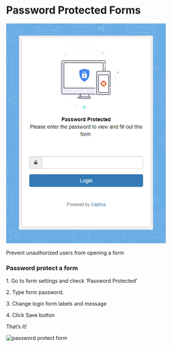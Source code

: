 # Password Protected Forms

![](<../.gitbook/assets/Password Protected Form.png>)

Prevent unauthorized users from opening a form

### Password protect a form

1\. Go to form settings and check ‘Password Protected’

2\. Type form password.

3\. Change login form labels and message

4\. Click Save button

That’s it!

![password protect form](https://captisa.com/wp-content/uploads/2019/10/PasswordForm.png)
